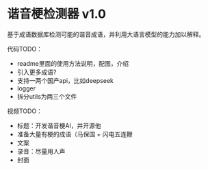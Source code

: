 # 谐音梗检测器 v1.0
基于成语数据库检测可能的谐音成语，并利用大语言模型的能力加以解释。

代码TODO：
- readme里面的使用方法说明，配图，介绍
- 引入更多成语?
- 支持一两个国产api，比如deepseek
- logger
- 拆分utils为两三个文件

视频TODO：
- 标题：开发谐音梗AI，并开源他
- 准备大量有梗的成语（马保国 + 闪电五连鞭
- 文案
- 录音：尽量用人声
- 封面